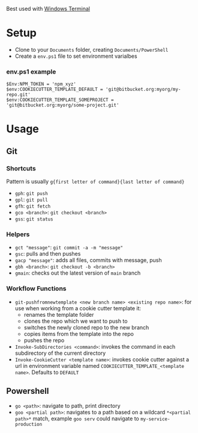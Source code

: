 Best used with [Windows Terminal](https://apps.microsoft.com/detail/9n0dx20hk701?hl=en-US&gl=US)

# Setup

* Clone to your `Documents` folder, creating `Documents/PowerShell`
* Create a `env.ps1` file to set environment varialbes

### env.ps1 example

```
$Env:NPM_TOKEN = 'npm_xyz'
$env:COOKIECUTTER_TEMPLATE_DEFAULT = 'git@bitbucket.org:myorg/my-repo.git'
$env:COOKIECUTTER_TEMPLATE_SOMEPROJECT = 'git@bitbucket.org:myorg/some-project.git'
```

# Usage

## Git

### Shortcuts

Pattern is usually `g{first letter of command}{last letter of command}`

* `gph`: `git push`
* `gpl`: `git pull`
* `gfh`: `git fetch`
* `gco <branch>`: `git checkout <branch>`
* `gss`: `git status`

### Helpers

* `gct "message"`: `git commit -a -m "message"`
* `gsc`: pulls and then pushes
* `gacp "message"`: adds all files, commits with message, push
* `gbh <branch>`: `git checkout -b <branch>`
* `gmain`: checks out the latest version of `main` branch

### Workflow Functions

* `git-pushfromnewtemplate <new branch name> <existing repo name>`: for use when working from a cookie cutter template it:
    * renames the template folder
    * clones the repo which we want to push to
    * switches the newly cloned repo to the new branch
    * copies items from the template into the repo
    * pushes the repo
* `Invoke-SubDirectories <command>`: invokes the command in each subdirectory of the current directory
* `Invoke-CookieCutter <template name>`: invokes cookie cutter against a url in environment variable named `COOKIECUTTER_TEMPLATE_<template name>`. Defaults to `DEFAULT`



## Powershell

* `go <path>`: navigate to path, print directory
* `goo <partial path>`: navigates to a path based on a wildcard `*<partial path>*` match, example `goo serv` could navigate to `my-service-production`
